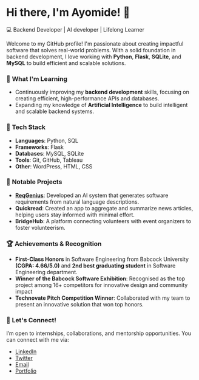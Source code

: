 # Hi there, I'm Ayomide! 👋  
💻 Backend Developer | AI developer | Lifelong Learner  

Welcome to my GitHub profile! I'm passionate about creating impactful software that solves real-world problems. 
With a solid foundation in backend development, I love working with **Python**, **Flask**, **SQLite**, and **MySQL** to build efficient and scalable solutions.  

### 🌱 **What I'm Learning**  
- Continuously improving my **backend development** skills, focusing on creating efficient, high-performance APIs and databases.
- Expanding my knowledge of **Artificial Intelligence** to build intelligent and scalable backend systems.  

### 🚀 **Tech Stack**  
- **Languages**: Python, SQL  
- **Frameworks**: Flask  
- **Databases**: MySQL, SQLite  
- **Tools**: Git, GitHub, Tableau  
- **Other**: WordPress, HTML, CSS

### 🔧 **Notable Projects**     
- **[ReqGenius](https://reqgenius.netlify.app/)**: Developed an AI system that generates software requirements from natural language descriptions.
- **Quickread**: Created an app to aggregate and summarize news articles, helping users stay informed with minimal effort.
- **BridgeHub**: A platform connecting volunteers with event organizers to foster volunteerism.

### 🏆 **Achievements & Recognition**  
- **First-Class Honors** in Software Engineering from Babcock University **(CGPA: 4.66/5.0)** and **2nd best graduating student** in Software Engineering department.
- **Winner of the Babcock Software Exhibition**: Recognised as the top project among 16+ competitors for innovative design and community impact
- **Technovate Pitch Competition Winner**: Collaborated with my team to present an innovative solution that won top honors.

### 💬 **Let's Connect!**  
I’m open to internships, collaborations, and mentorship opportunities. You can connect with me via:  

- [LinkedIn](https://www.linkedin.com/in/ayomide-olamoyegun/)
- [Twitter](https://x.com/Olamoyegun_Ayo)
- [Email](mailto:olamoyegunayomide16@gmail.com)
- [Portfolio](https://ayomideolamoyegun.framer.website/)  

